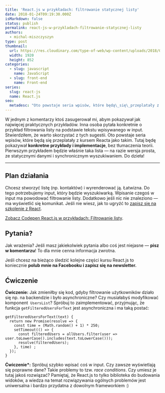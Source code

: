 ```yaml
---
title: 'React.js w przykładach: filtrowanie statycznej listy'
date: 2018-01-24T09:19:30.000Z
isMarkdown: false
status: publish
permalink: react-js-w-przykladach-filtrowanie-statycznej-listy
authors:
  - michal-miszczyszyn
type: post
thumbnail:
  url: https://res.cloudinary.com/type-of-web/wp-content/uploads/2018/01/pexels-photo-417122.jpeg
  width: 1920
  height: 852
categories:
  - slug: javascript
    name: JavaScript
  - slug: front-end
    name: Front-end
series:
  slug: react-js
  name: React.js
seo:
  metadesc: "Oto powstaje seria wpisów, które będą\_się\_przeplatały z kursem Reacta jako takim. Tutaj będę pokazywał konkretne przykłady i implementacje w React.js i JSX, bez tłumaczenia teorii. Pierwszym przykładem będzie filtrowanie listy — na razie wersja prosta, ze statycznymi danymi i synchronicznym wyszukiwaniem. Do dzieła!"
---
```


W jednym z komentarzy ktoś zasugerował mi, abym pokazywał jak najwięcej praktycznych przykładów. Inna osoba pytała konkretnie o przykład filtrowania listy na podstawie tekstu wpisywanego w input. Stwierdziłem, że warto skorzystać z tych sugestii. Oto powstaje seria wpisów, które będą się przeplatały z kursem Reacta jako takim. Tutaj będę pokazywał <strong>konkretne przykłady i implementacje</strong>, bez tłumaczenia teorii. Pierwszym przykładem będzie właśnie taka lista — na razie wersja prosta, ze statycznymi danymi i synchronicznym wyszukiwaniem. Do dzieła!

---

<h2>Plan działania</h2>

Chcesz stworzyć listę (np. kontaktów) i wyrenderować ją. Łatwizna. Do tego potrzebujemy input, który będzie wyszukiwarką. Wpisanie czegoś w input ma powodować filtrowanie listy. Dodatkowo jeśli nic nie znaleziono — ma wyświetlić się komunikat. Jeśli nie wiesz, jak to ugryźć to <a href="https://szkolenia.typeofweb.com/" target="_blank">zapisz się na szkolenie z React</a>.

<CodepenWidget height="265" themeId="0" slugHash="govXpM" defaultTab="js,result" user="mmiszy" embedVersion="2" penTitle="React.js w przykładach: Filtrowanie listy">
<a href="http://codepen.io/mmiszy/pen/govXpM/">Zobacz Codepen React.js w przykładach: Filtrowanie listy</a>.
</CodepenWidget>

<h2>Pytania?</h2>

Jak wrażenia? Jeśli masz jakiekolwiek pytania albo coś jest niejasne — <strong>pisz w komentarzu</strong>! To dla mnie cenna informacja zwrotna.

Jeśli chcesz na bieżąco śledzić kolejne części kursu React.js to koniecznie <strong>polub mnie na Facebooku i zapisz się na newsletter.</strong>

<NewsletterForm />

<FacebookPageWidget />

<h2>Ćwiczenie</h2>

<strong>Ćwiczenie:</strong> Jak zmieniłby się kod, gdyby filtrowanie użytkowników działo się np. na backendzie i było asynchroniczne? Czy musiałabyś modyfikować komponent  <code>UsersList</code>? Spróbuj to zaimplementować, przyjmując, że funkcja <code>getFilteredUsersForText</code> jest asynchroniczna i ma taką postać:

<pre class="language-jsx"><code>getFilteredUsersForText(text) {
  return new Promise(resolve =&gt; {
    const time = (Math.random() + 1) * 250;
    setTimeout(() =&gt; {
      const filteredUsers = allUsers.filter(user =&gt; user.toLowerCase().includes(text.toLowerCase()));
      resolve(filteredUsers);
    }, time) ;
  });
}</code></pre>

<strong>Ćwiczenie\*:</strong> Spróbuj szybko wpisać coś w input. Czy zawsze wyświetlają się poprawne dane? Takie problemy to tzw. <em>race conditions</em>. Czy umiesz je tutaj jakoś rozwiązać? Pamiętaj, że React.js to tylko biblioteka do budowania widoków, a wiedza na temat rozwiązywania ogólnych problemów jest uniwersalna i bardzo przydatna z dowolnym frameworkiem :)
